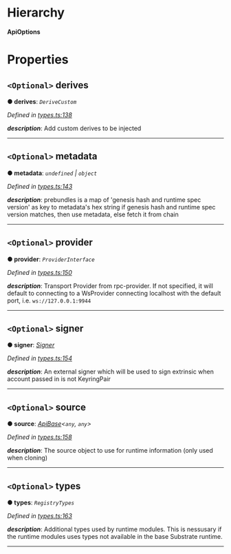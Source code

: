 

# Hierarchy

**ApiOptions**

# Properties

<a id="derives"></a>

## `<Optional>` derives

**● derives**: *`DeriveCustom`*

*Defined in [types.ts:138](https://github.com/polkadot-js/api/blob/ce6738c/packages/api/src/types.ts#L138)*

*__description__*: Add custom derives to be injected

___
<a id="metadata"></a>

## `<Optional>` metadata

**● metadata**: *`undefined` \| `object`*

*Defined in [types.ts:143](https://github.com/polkadot-js/api/blob/ce6738c/packages/api/src/types.ts#L143)*

*__description__*: prebundles is a map of 'genesis hash and runtime spec version' as key to metadata's hex string if genesis hash and runtime spec version matches, then use metadata, else fetch it from chain

___
<a id="provider"></a>

## `<Optional>` provider

**● provider**: *`ProviderInterface`*

*Defined in [types.ts:150](https://github.com/polkadot-js/api/blob/ce6738c/packages/api/src/types.ts#L150)*

*__description__*: Transport Provider from rpc-provider. If not specified, it will default to connecting to a WsProvider connecting localhost with the default port, i.e. `ws://127.0.0.1:9944`

___
<a id="signer"></a>

## `<Optional>` signer

**● signer**: *[Signer](_types_.signer.md)*

*Defined in [types.ts:154](https://github.com/polkadot-js/api/blob/ce6738c/packages/api/src/types.ts#L154)*

*__description__*: An external signer which will be used to sign extrinsic when account passed in is not KeyringPair

___
<a id="source"></a>

## `<Optional>` source

**● source**: *[ApiBase](../classes/_base_.apibase.md)<`any`, `any`>*

*Defined in [types.ts:158](https://github.com/polkadot-js/api/blob/ce6738c/packages/api/src/types.ts#L158)*

*__description__*: The source object to use for runtime information (only used when cloning)

___
<a id="types"></a>

## `<Optional>` types

**● types**: *`RegistryTypes`*

*Defined in [types.ts:163](https://github.com/polkadot-js/api/blob/ce6738c/packages/api/src/types.ts#L163)*

*__description__*: Additional types used by runtime modules. This is nessusary if the runtime modules uses types not available in the base Substrate runtime.

___

